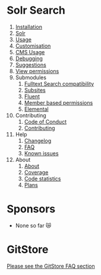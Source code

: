 # Solr Search
01. [Installation](01-Installation.md)
02. [Solr](02-Solr.md)
03. [Usage](03-Usage.md)
04. [Customisation](04-Customisation.md)
05. [CMS Usage](05-CMS-Usage.md)
06. [Debugging](06-Debugging.md)
07. [Suggestions](07-Suggestions.md)
08. [View permissions](08-View-Permissions.md)
09. Submodules
    01. [Fulltext Search compatibility](09-Submodules/01-Fulltext-Search-Compatibility.md)
    02. [Subsites](09-Submodules/02-Subsites.md)
    03. [Fluent](09-Submodules/03-Fluent.md)
    04. [Member based permissions](09-Submodules/04-Member-based-permissions.md)
    05. [Elemental](09-Submodules/05-Elemental.md)
10. Contributing
    01. [Code of Conduct](10-Contributing/01-Code-of-Conduct.md)
    02. [Contributing](10-Contributing/02-Contributing.md) 
11. Help
    01. [Changelog](11-Help/01-Changelog.md)
    02. [FAQ](11-Help/02-FAQ.md)
    03. [Known issues](11-Help/03-Known-issues.md)
12. About
    01. [About](12-About/01-About.md)
    02. [Coverage](12-About/02-Coverage.md)
    03. [Code statistics](12-About/03-Codebase-stats.md)
    04. [Plans](12-About/04-Plans.md)
    
# Sponsors

- None so far 😿
    
# GitStore

[Please see the GitStore FAQ section](11-Help/02-FAQ.md#GitStore)